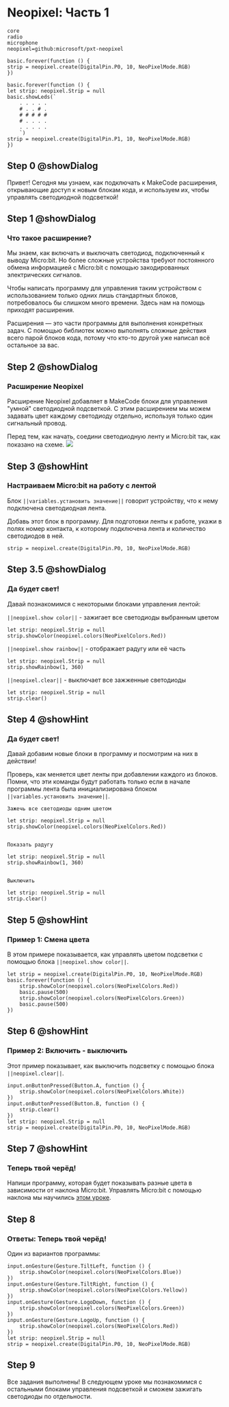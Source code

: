 # Neopixel: Часть 1

```package
core
radio
microphone
neopixel=github:microsoft/pxt-neopixel
```

```template
basic.forever(function () {
strip = neopixel.create(DigitalPin.P0, 10, NeoPixelMode.RGB)
})
```

```blocks
basic.forever(function () {
let strip: neopixel.Strip = null
basic.showLeds(`
    . . . . .
    # . . # .
    # # # # #
    # . . . .
    . . . . .
    `)
strip = neopixel.create(DigitalPin.P1, 10, NeoPixelMode.RGB)
})
```


## Step 0 @showDialog
Привет! Сегодня мы узнаем, как подключать к MakeCode расширения, открывающие доступ к новым блокам кода, и используем их, чтобы управлять светодиодной подсветкой!  
    
## Step 1 @showDialog
### Что такое расширение?
Мы знаем, как включать и выключать светодиод, подключенный к выводу Micro:bit. Но более сложные устройства требуют постоянного обмена информацией с Micro:bit с помощью закодированных электрических сигналов.  
  
Чтобы написать программу для управления таким устройством с использованием только одних лишь стандартных блоков, потребовалось бы слишком много времени. Здесь нам на помощь приходят расширения.
  
Расширения — это части программы для выполнения конкретных задач. С помощью библиотек можно выполнять сложные действия всего парой блоков кода, потому что кто-то другой уже написал всё остальное за вас.

## Step 2 @showDialog
### Расширение Neopixel
Расширение Neopixel добавляет в MakeCode блоки для управления "умной" светодиодной подсветкой. С этим расширением мы можем задавать цвет каждому светодиоду отдельно, используя только один сигнальный провод.
  
Перед тем, как начать, соедини светодиодную ленту и Micro:bit так, как показано на схеме.
![](https://raw.githubusercontent.com/CraftAndCode/neopixel-extension/master/strip.png)

## Step 3 @showHint
### Настраиваем Micro:bit на работу с лентой
Блок ``||variables.установить значение||`` говорит устройству, что к нему подключена светодиодная лента.
  
Добавь этот блок в программу. Для подготовки ленты к работе, укажи в полях номер контакта, к которому подключена лента и количество светодиодов в ней.

```blocks
strip = neopixel.create(DigitalPin.P0, 10, NeoPixelMode.RGB)

```
## Step 3.5 @showDialog
### Да будет свет!
Давай познакомимся с некоторыми блоками управления лентой:
  
``||neopixel.show color||`` - зажигает все светодиоды выбранным цветом
```block
let strip: neopixel.Strip = null
strip.showColor(neopixel.colors(NeoPixelColors.Red))
```
  
``||neopixel.show rainbow||`` - отображает радугу или её часть
```block
let strip: neopixel.Strip = null
strip.showRainbow(1, 360)
```
  
``||neopixel.clear||`` - выключает все зажженные светодиоды
```block
let strip: neopixel.Strip = null
strip.clear()
```
  


## Step 4 @showHint
### Да будет свет!
Давай добавим новые блоки в программу и посмотрим на них в действии!

Проверь, как меняется цвет ленты при добавлении каждого из блоков. Помни, что эти команды будут работать только если в начале программы лента была инициализирована блоком ``||variables.установить значение||``.
```hint
Зажечь все светодиоды одним цветом
```
```block
let strip: neopixel.Strip = null
strip.showColor(neopixel.colors(NeoPixelColors.Red))
```
```hint
  
Показать радугу
```
```block
let strip: neopixel.Strip = null
strip.showRainbow(1, 360)
```
```hint
  
Выключить
```
```block
let strip: neopixel.Strip = null
strip.clear()
```
## Step 5 @showHint
### Пример 1: Смена цвета
В этом примере показывается, как управлять цветом подсветки с помощью блока ``||neopixel.show color||``.
```blocks
let strip = neopixel.create(DigitalPin.P0, 10, NeoPixelMode.RGB)
basic.forever(function () {
    strip.showColor(neopixel.colors(NeoPixelColors.Red))
    basic.pause(500)
    strip.showColor(neopixel.colors(NeoPixelColors.Green))
    basic.pause(500)
})
```

## Step 6 @showHint
### Пример 2: Включить - выключить
Этот пример показывает, как выключить подсветку с помощью блока ``||neopixel.clear||``.
```blocks
input.onButtonPressed(Button.A, function () {
    strip.showColor(neopixel.colors(NeoPixelColors.White))
})
input.onButtonPressed(Button.B, function () {
    strip.clear()
})
let strip: neopixel.Strip = null
strip = neopixel.create(DigitalPin.P0, 10, NeoPixelMode.RGB)

```
## Step 7 @showHint
### Теперь твой черёд!
Напиши программу, которая будет показывать разные цвета в зависимости от наклона Micro:bit. Управлять Micro:bit с помощью наклона мы научились [этом уроке](https://makecode.microbit.org/#tutorial:github:craftandcode/sensors-accelerometer/ru).
## Step 8
### Ответы: Теперь твой черёд!
Один из вариантов программы:
```blocks
input.onGesture(Gesture.TiltLeft, function () {
    strip.showColor(neopixel.colors(NeoPixelColors.Blue))
})
input.onGesture(Gesture.TiltRight, function () {
    strip.showColor(neopixel.colors(NeoPixelColors.Yellow))
})
input.onGesture(Gesture.LogoDown, function () {
    strip.showColor(neopixel.colors(NeoPixelColors.Green))
})
input.onGesture(Gesture.LogoUp, function () {
    strip.showColor(neopixel.colors(NeoPixelColors.Red))
})
let strip: neopixel.Strip = null
strip = neopixel.create(DigitalPin.P0, 10, NeoPixelMode.RGB)

```
## Step 9
Все задания выполнены! В следующем уроке мы познакомимся с остальными блоками управления подсветкой и сможем зажигать светодиоды по отдельности.
